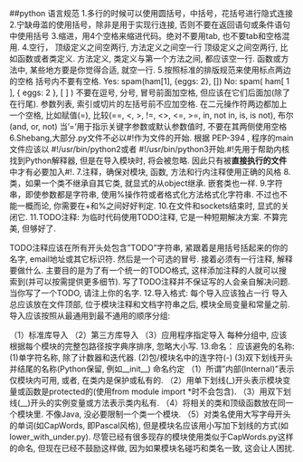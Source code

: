 ##python 语言规范
1.多行的时候可以使用圆括号，中括号，花括号进行隐式连接
2.宁缺毋滥的使用括号，除非是用于实现行连接, 否则不要在返回语句或条件语句中使用括号
3.缩进，用4个空格来缩进代码。绝对不要用tab, 也不要tab和空格混用.
4.空行，
顶级定义之间空两行, 方法定义之间空一行
顶级定义之间空两行, 比如函数或者类定义. 方法定义, 类定义与第一个方法之间, 都应该空一行. 函数或方法中, 某些地方要是你觉得合适, 就空一行.
5.按照标准的排版规范来使用标点两边的空格
括号内不要有空格.
Yes: spam(ham[1], {eggs: 2}, [])
No:  spam( ham[ 1 ], { eggs: 2 }, [ ] )
不要在逗号, 分号, 冒号前面加空格, 但应该在它们后面加(除了在行尾).
参数列表, 索引或切片的左括号前不应加空格.
在二元操作符两边都加上一个空格, 比如赋值(=), 比较(==, <, >, !=, <>, <=, >=, in, not in, is, is not), 布尔(and, or, not)
当’=’用于指示关键字参数或默认参数值时, 不要在其两侧使用空格
6.Shebang,大部分.py文件不必以#!作为文件的开始. 根据 PEP-394 , 程序的main文件应该以 #!/usr/bin/python2或者 #!/usr/bin/python3开始.#!先用于帮助内核找到Python解释器, 但是在导入模块时, 将会被忽略. 因此只有被**直接执行的文件**中才有必要加入#!.
7.注释，确保对模块, 函数, 方法和行内注释使用正确的风格
8.类，如果一个类不继承自其它类, 就显式的从object继承. 嵌套类也一样.
9.字符串，即使参数都是字符串, 使用%操作符或者格式化方法格式化字符串. 不过也不能一概而论, 你需要在+和%之间好好判定.
10.在文件和sockets结束时, 显式的关闭它.
11.TODO注释:
为临时代码使用TODO注释, 它是一种短期解决方案. 不算完美, 但够好了.

TODO注释应该在所有开头处包含”TODO”字符串, 紧跟着是用括号括起来的你的名字, email地址或其它标识符. 然后是一个可选的冒号. 接着必须有一行注释, 解释要做什么. 主要目的是为了有一个统一的TODO格式, 这样添加注释的人就可以搜索到(并可以按需提供更多细节). 写了TODO注释并不保证写的人会亲自解决问题. 当你写了一个TODO, 请注上你的名字.
12.导入格式:
每个导入应该独占一行
导入总应该放在文件顶部, 位于模块注释和文档字符串之后, 模块全局变量和常量之前. 导入应该按照从最通用到最不通用的顺序分组:

（1）标准库导入
（2）第三方库导入
（3）应用程序指定导入
每种分组中, 应该根据每个模块的完整包路径按字典序排序, 忽略大小写.
13.命名：
应该避免的名称:
(1)单字符名称, 除了计数器和迭代器.
(2)包/模块名中的连字符(-)
(3)双下划线开头并结尾的名称(Python保留, 例如__init__)
命名约定
（1）所谓”内部(Internal)”表示仅模块内可用, 或者, 在类内是保护或私有的.
（2）用单下划线(_)开头表示模块变量或函数是protected的(使用from module import *时不会包含).
（3）用双下划线(__)开头的实例变量或方法表示类内私有.
（4）将相关的类和顶级函数放在同一个模块里. 不像Java, 没必要限制一个类一个模块.
（5）对类名使用大写字母开头的单词(如CapWords, 即Pascal风格), 但是模块名应该用小写加下划线的方式(如lower_with_under.py). 尽管已经有很多现存的模块使用类似于CapWords.py这样的命名, 但现在已经不鼓励这样做, 因为如果模块名碰巧和类名一致, 这会让人困扰.
